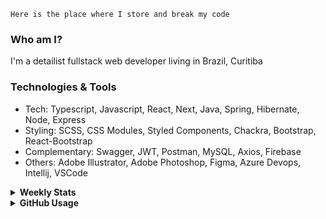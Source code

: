 ```
Here is the place where I store and break my code
```
### Who am I?
I'm a detailist fullstack web developer living in Brazil, Curitiba

### Technologies & Tools
- Tech: Typescript, Javascript, React, Next, Java, Spring, Hibernate, Node, Express
- Styling: SCSS, CSS Modules, Styled Components, Chackra, Bootstrap, React-Bootstrap
- Complementary: Swagger, JWT, Postman, MySQL, Axios, Firebase
- Others: Adobe Illustrator, Adobe Photoshop, Figma, Azure Devops, Intellij, VSCode

<details>
  <summary><b> Weekly Stats</b></summary>
<!--START_SECTION:waka-->

```text
TypeScript   14 hrs 23 mins  ████████████▓░░░░░░░░░░░░   50.10 %
JavaScript   9 hrs 30 mins   ████████▒░░░░░░░░░░░░░░░░   33.10 %
CSS          2 hrs 54 mins   ██▓░░░░░░░░░░░░░░░░░░░░░░   10.12 %
JSON         1 hr 23 mins    █▒░░░░░░░░░░░░░░░░░░░░░░░   04.86 %
HTML         13 mins         ▒░░░░░░░░░░░░░░░░░░░░░░░░   00.76 %
```

<!--END_SECTION:waka-->
</details>

<details>
  <summary><b> GitHub Usage</b></summary>
  
[![Top Langs](https://github-readme-stats.vercel.app/api/top-langs/?username=gxlpes&&langs_count=9&layout=compact)](https://github.com/anuraghazra/github-readme-stats)

</details>
